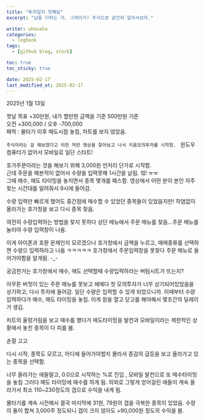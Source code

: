 ```yaml
---
title: "투자일지 첫째날"
excerpt: "남들 다하는 거. 그까이거! 주식으로 굳건히 일어서보자."

writer: uhooaha
categories:
  - logbook
tags:
  - [github blog, stock]

toc: true
toc_sticky: true

date: 2025-02-17
last_modified_at: 2025-02-17
---
```




  2025년 1월 13일  
  
  첫날 목표 +30만원, 내가 할만한 금액을 기준 500만원 기준  
  오전 +300,000 / 오후 -700,000  
  패착 : 물타기 이후 매도시점 놓침, 차트를 보지 않았음.


```주식이라는 걸 해보겠다고 이런 저런 영상을 찾아보고 나서 키움모의투자를 시작함. ```
윈도우 컴퓨터가 없어서 모바일로 일단 스타트!  

호가주문이라는 것을 해보기 위해 3,000원 언저리 단가로 시작함.  
근데 주문을 해본적이 없어서 수량을 입력못해 1시간을 날림. 엌! ㅠㅠ    
그때 매수, 매도 타이밍을 놓치면서 종목 몇개를 패스함. 영상에서 어떤 분이 본인 자주 찾는 시간대를 알려줘서 9시에 들어감.  

수량 입력만 빠르게 했어도 중간점에 매수할 수 있었던 종목들이 있었음지만! 하염없이 올라가는 호가창을 보고 다시 종목 찾음.  

여전히 수량입력하는 방법을 찾지 못하다 상단 메뉴에서 주문 메뉴를 찾음...주문 메뉴를 눌러야 수량 입력창이 나옴.

이게 아이폰과 호환 문제인지 모르겠으나 호가창에서 금액을 누르고, 매매종류를 선택하면 수량으 입력하라고 나옴 ㅋㅋㅋㅋㅋ 호가창에서 주문입력창을 못찾다 주문 메뉴로 들어가야함을 알게됨. -_-

궁금한거는 호가창에서 매수, 매도 선택할때 수량입력하라는 버텀시트가 뜨는지? 

아무튼 버젓이 있는 주문 메뉴를 못보고 헤매다 첫 모의투자가 너무 상기되어있었음을 상기하고, 다시 투자에 들어감. 일단 수량은 입력할 수 있게 되았으니까. 이때부터 수량입력하다가 매수, 매도 타이밍을 놓침. 이게 창을 열고 닫고를 해야해서 몇초간의 딜레이가 생김. 

차트의 울렁거림을 보고 매수를 했다가 매도타이밍을 발컨과 모바일이라는 제한적인 상황에서 놓친 종목이 다 피를 봄. 

손절 고고 

다시 시작, 종목도 모르고, 어디에 들어가야할지 몰라서 증감의 급등을 보고 올라가고 있는 종목을 선택함. 

너무 올라가는 애들말고, 0.0으로 시작하는 %로 진입 , 모바일 발컨으로 또 매수타이밍을 놓침 
그러다 매도 타이밍에 매수를 하게 됨. 
의외로 그렇게 얻어걸린 애들이 계속 올라가서 최소 110~230정도의 갭으로 수익을 내게 됨. 

물타기를 계속 시전해서 결국 마지막에 31원, 79원의 갭을 극복한  종목이 있었음. 수량이 둘이 합쳐 3,000주 정도되니 갭이 크지 않아도 +90,000원 정도의 수익을 봄. 